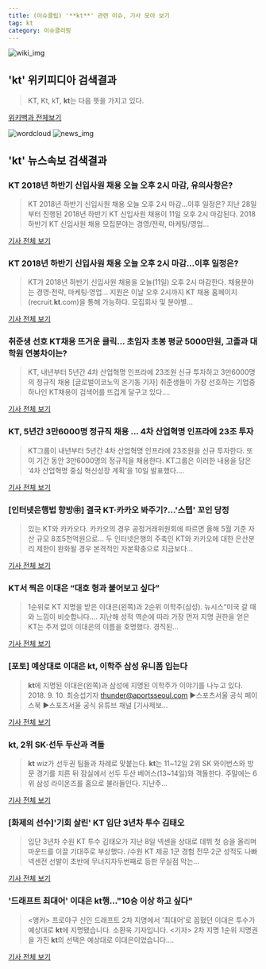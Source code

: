 ```yaml
---
title: (이슈클립) '**kt**' 관련 이슈, 기사 모아 보기
tag: kt
category: 이슈클리핑
---
```

![wiki_img](https://user-images.githubusercontent.com/42597476/44503234-41136a80-a6d0-11e8-9071-6fc6418eafe4.png)
## **'**kt**'** 위키피디아 검색결과
>KT, Kt, kT, **kt**는 다음 뜻을 가지고 있다.

<a href="https://ko.wikipedia.org/wiki/kt" target="_blank">위키백과 전체보기</a>

![wordcloud](https://s3.ap-northeast-2.amazonaws.com/lyrics101-wordcloud/2018-09-11-1536618340.png)
![news_img](https://user-images.githubusercontent.com/42597476/44507050-1206f400-a6e4-11e8-8d98-7ffbfebb353f.png)
## **'**kt**'** 뉴스속보 검색결과
### KT 2018년 하반기 신입사원 채용 오늘 오후 2시 마감, 유의사항은?

>KT 2018년 하반기 신입사원 채용 오늘 오후 2시 마감...이후 일정은? 지난 28일부터 진행된 2018년 하반기 KT 신입사원 채용이 11일 오후 2시 마감된다. 2018 하반기 KT 신입사원 채용 모집분야는 경영/전략, 마케팅/영업...

<a href="http://news20.busan.com/controller/newsController.jsp?newsId=20180911000010" target="_blank">기사 전체 보기</a>

### KT 2018년 하반기 신입사원 채용 오늘 오후 2시 마감...이후 일정은?

>KT가 2018년 하반기 신입사원 채용을 오늘(11일) 오후 2시 마감한다. 채용분야는 경영·전략, 마케팅·영업... 지원은 이날 오후 2시까지 KT 채용 홈페이지(recruit.**kt**.com)을 통해 가능하다. 모집회사 및 분야별...

<a href="http://www.kookje.co.kr/news2011/asp/newsbody.asp?code=0200&key=20180911.99099004147" target="_blank">기사 전체 보기</a>

### 취준생 선호 KT채용 뜨거운 클릭... 초임자 초봉 평균 5000만원, 고졸과 대학원 연봉차이는?

>KT, 내년부터 5년간 4차 산업혁명 인프라에 23조원 신규 투자하고 3만6000명의 정규직 채용 [글로벌이코노믹 온기동 기자] 취준생들이 가장 선호하는 기업중 하나인 KT채용이 검색어를 뜨겁게 달구고 있다....

<a href="http://www.g-enews.com/ko-kr/news/article/news_all/2018091106373619554e4869c120_1/article.html" target="_blank">기사 전체 보기</a>

### KT, 5년간 3만6000명 정규직 채용 … 4차 산업혁명 인프라에 23조 투자

>KT그룹이 내년부터 5년간 4차 산업혁명 인프라에 23조원을 신규 투자한다. 또 이 기간 동안 3만6000명의 정규직을 채용한다. KT그룹은 이러한 내용을 담은 ‘4차 산업혁명 중심 혁신성장 계획’을 10일 발표했다....

<a href="http://news.joins.com/article/olink/22551327" target="_blank">기사 전체 보기</a>

### [인터넷은행법 향방㊥] 결국 KT·카카오 봐주기?…'스텝' 꼬인 당정

>있는 KT와 카카오다. 카카오의 경우 공정거래위원회에 따르면 올해 5월 기준 자산 규모 8조5천억원으로... 두 인터넷은행의 주축인 KT와 카카오에 대한 은산분리 제한이 완화될 경우 본격적인 자본확충으로 지금보다...

<a href="http://www.inews24.com/php/news_view.php?g_serial=1124067&g_menu=050200&rrf=nv" target="_blank">기사 전체 보기</a>

### KT서 찍은 이대은 “대호 형과 붙어보고 싶다”

>1순위로 KT 지명을 받은 이대은(왼쪽)과 2순위 이학주(삼성). 뉴시스“미국 갈 때와 느낌이 비슷합니다.... 지난해 성적 역순에 따라 가장 먼저 지명 권한을 얻은 KT는 주저 없이 이대은의 이름을 호명했다. 경직된...

<a href="http://news.donga.com/3/all/20180911/91924008/1" target="_blank">기사 전체 보기</a>

### [포토] 예상대로 이대은 **kt**, 이학주 삼성 유니폼 입는다

>**kt**에 지명된 이대은(왼쪽)과 삼성에 지명된 이학주가 이야기를 나누고 있다. 2018. 9. 10. 최승섭기자 thunder@aportsseoul.com ▶스포츠서울 공식 페이스북 ▶스포츠서울 공식 유튜브 채널 [기사제보...

<a href="http://www.sportsseoul.com/news/read/678913" target="_blank">기사 전체 보기</a>

### **kt**, 2위 SK·선두 두산과 격돌

>**kt** wiz가 선두권 팀들과 차례로 맞붙는다. **kt**는 11~12일 2위 SK 와이번스와 방문 경기를 치른 뒤 잠실에서 선두 두산 베어스(13~14일)와 격돌한다. 주말에는 6위 삼성 라이온즈를 홈으로 불러들인다. 지난주...

<a href="http://www.joongboo.com/news/articleView.html?idxno=1285982" target="_blank">기사 전체 보기</a>

### [화제의 선수]'기회 살린' KT 입단 3년차 투수 김태오

>입단 3년차 수원 KT 투수 김태오가 지난 8일 넥센을 상대로 데뷔 첫 승을 올리며 마운드를 이끌 기대주로 부상했다. /수원 KT 제공 1군 경험 전무·2군 성적도 나빠넥센전 선발이 초반에 무너지자두번째로 등판 무실점 막는...

<a href="http://www.kyeongin.com/main/view.php?key=20180910010003179" target="_blank">기사 전체 보기</a>

### '드래프트 최대어' 이대은 **kt**행…"10승 이상 하고 싶다"

><앵커> 프로야구 신인 드래프트 2차 지명에서 '최대어'로 꼽혔던 이대은 투수가 예상대로 **kt**에 지명됐습니다. 소환욱 기자입니다. <기자> 2차 지명 1순위 지명권을 가진 **kt**의 선택은 예상대로 이대은이었습니다....

<a href="https://news.sbs.co.kr/news/endPage.do?news_id=N1004928439&plink=ORI&cooper=NAVER" target="_blank">기사 전체 보기</a>



